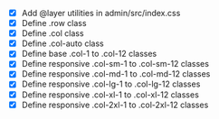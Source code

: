-  [x] Add @layer utilities in admin/src/index.css
-  [x] Define .row class
-  [x] Define .col class
-  [x] Define .col-auto class
-  [x] Define base .col-1 to .col-12 classes
-  [x] Define responsive .col-sm-1 to .col-sm-12 classes
-  [x] Define responsive .col-md-1 to .col-md-12 classes
-  [x] Define responsive .col-lg-1 to .col-lg-12 classes
-  [x] Define responsive .col-xl-1 to .col-xl-12 classes
-  [x] Define responsive .col-2xl-1 to .col-2xl-12 classes
